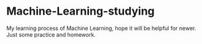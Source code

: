 # Machine-Learning-studying
My learning process of Machine Learning, hope it will be helpful for newer. 
Just some practice and homework.
